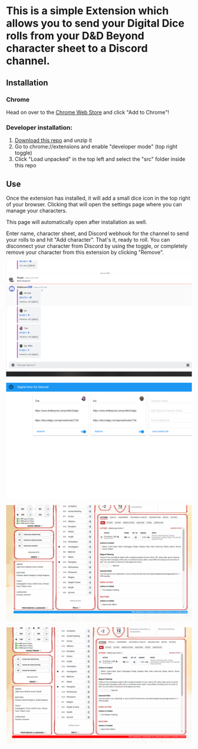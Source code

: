 # This is a simple Extension which allows you to send your Digital Dice rolls from your D&D Beyond character sheet to a Discord channel.

## Installation

### Chrome

Head on over to the [Chrome Web Store](https://chrome.google.com/webstore/detail/digital-dice-for-discord/oihhmjdpffiifofgmhkjimhnbfhelinm) and click "Add to Chrome"!

### Developer installation:
1. [Download this repo](https://github.com/nick-vanpraet/dndbeyonddigitaldicefordiscord/archive/master.zip) and unzip it
2. Go to chrome://extensions and enable "developer mode" (top right toggle)
3. Click "Load unpacked" in the top left and select the "src" folder inside this repo

## Use

Once the extension has installed, it will add a small dice icon in the top right of your browser. Clicking that will
open the settings page where you can manage your characters.

This page will automatically open after installation as well.

Enter name, character sheet, and Discord webhook for the channel to send your rolls to and hit "Add character".
That's it, ready to roll. You can disconnect your character from Discord by using the toggle, or completely
remove your character from this extension by clicking "Remove".

![alt text](store/slides/discord-msg.png "The dice roll after it is sent to Discord.")

![alt text](store/slides/settings.png "The settings pane.")

![alt text](store/slides/tinkconnected.png "Connected.")

![alt text](store/slides/tinkdisconnected.png "Disconnected.")